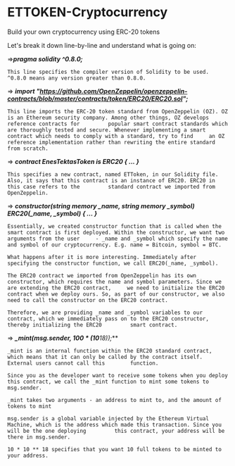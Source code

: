 # ETTOKEN-Cryptocurrency
Build your own cryptocurrency using ERC-20 tokens

Let's break it down line-by-line and understand what is going on:

=>***_pragma solidity ^0.8.0;_***

    This line specifies the compiler version of Solidity to be used. ^0.8.0 means any version greater than 0.8.0.

=> ***import "https://github.com/OpenZeppelin/openzeppelin-contracts/blob/master/contracts/token/ERC20/ERC20.sol";***

    This line imports the ERC-20 token standard from OpenZeppelin (OZ). OZ is an Ethereum security company. Among other things, OZ develops reference contracts for         popular smart contract standards which are thoroughly tested and secure. Whenever implementing a smart contract which needs to comply with a standard, try to find     an OZ reference implementation rather than rewriting the entire standard from scratch.

=> ***contract EnesTektasToken is ERC20 {
    ...
}***

    This specifies a new contract, named ETToken, in our Solidity file. Also, it says that this contract is an instance of ERC20. ERC20 in this case refers to the         standard contract we imported from OpenZeppelin.

=> ***constructor(string memory _name, string memory _symbol) ERC20(_name, _symbol) {
     ...
}***


    Essentially, we created constructor function that is called when the smart contract is first deployed. Within the constructor, we want two arguments from the user     - _name and _symbol which specify the name and symbol of our cryptocurrency. E.g. name = Bitcoin, symbol = BTC.

    What happens after it is more interesting. Immediately after specifying the constructor function, we call ERC20(_name, _symbol).

    The ERC20 contract we imported from OpenZeppelin has its own constructor, which requires the name and symbol parameters. Since we are extending the ERC20 contract,     we need to initialize the ERC20 contract when we deploy ours. So, as part of our constructor, we also need to call the constructor on the ERC20 contract.

    Therefore, we are providing _name and _symbol variables to our contract, which we immediately pass on to the ERC20 constructor, thereby initializing the ERC20         smart contract.

=> ***_mint(msg.sender, 100 * (10**18));*** 

    _mint is an internal function within the ERC20 standard contract, which means that it can only be called by the contract itself. External users cannot call this        function.

    Since you as the developer want to receive some tokens when you deploy this contract, we call the _mint function to mint some tokens to msg.sender.

    _mint takes two arguments - an address to mint to, and the amount of tokens to mint

    msg.sender is a global variable injected by the Ethereum Virtual Machine, which is the address which made this transaction. Since you will be the one deploying         this contract, your address will be there in msg.sender.

    10 * 10 ** 18 specifies that you want 10 full tokens to be minted to your address.
